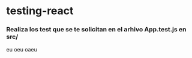 # testing-react

### Realiza los test que se te solicitan en el arhivo App.test.js en src/

eu
oeu
oaeu
